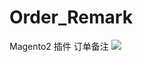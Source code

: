 # Order_Remark
Magento2 插件
订单备注
<img src="http://mengento.com/wp-content/uploads/2015/11/20151130151239_10039.png"/>
